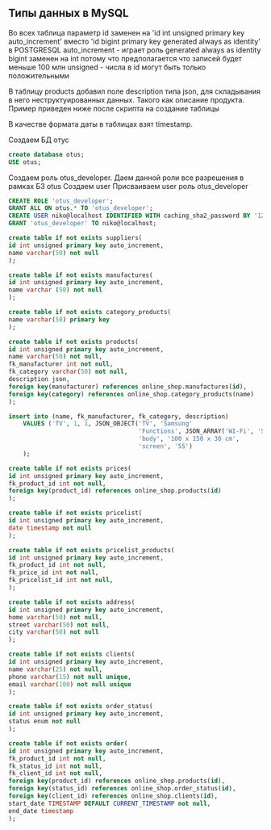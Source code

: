 ## Типы данных в MySQL

Во всех таблица параметр id заменен на 'id int unsigned primary key auto_increment' 
вместо 'id bigint primary key generated always as identity' в POSTGRESQL
auto_increment - играет роль generated always as identity
bigint заменен на int потому что предполагается что записей будет меньше 100 млн
unsigned - числа в id могут быть только положительными

В таблицу products добавил поле description типа json, для складывания в него неструктуированных данных.
Такого как описание продукта. Пример приведен ниже после скрипта на создание таблицы

В качестве формата даты в таблицах взят timestamp. 


Создаем БД отус
```sql
create database otus;
USE otus;
```

Создаем роль otus_developer.
Даем данной роли все разрешения в рамках БЗ otus
Создаем user
Присваиваем user роль otus_developer
```sql
CREATE ROLE 'otus_developer';
GRANT ALL ON otus.* TO 'otus_developer';
CREATE USER niko@localhost IDENTIFIED WITH caching_sha2_password BY '12345';
GRANT 'otus_developer' TO niko@localhost;
```

```sql
create table if not exists suppliers(
id int unsigned primary key auto_increment,
name varchar(50) not null
);
```

```sql
create table if not exists manufactures(
id int unsigned primary key auto_increment,
name varchar (50) not null
);
```

```sql
create table if not exists category_products(
name varchar(50) primary key
);
```

```sql
create table if not exists products(
id int unsigned primary key auto_increment,
name varchar(50) not null,
fk_manufacturer int not null,
fk_category varchar(50) not null,
description json,    
foreign key(manufacturer) references online_shop.manufactures(id),
foreign key(category) references online_shop.category_products(name)
);
```

```sql
insert into (name, fk_manufacturer, fk_category, description) 
    VALUES ('TV', 1, 1, JSON_OBJECT('TV', 'Samsung'
                                    'Functions', JSON_ARRAY('WI-Fi', 'Smart-TV', 'Sim'),
                                    'body', '100 x 150 x 30 cm',
                                    'screen', '55')
    );
```

```sql
create table if not exists prices(
id int unsigned primary key auto_increment,
fk_product_id int not null,
foreign key(product_id) references online_shop.products(id)
);
```

```sql
create table if not exists pricelist(
id int unsigned primary key auto_increment,
date timestamp not null
);
```

```sql
create table if not exists pricelist_products(
id int unsigned primary key auto_increment,
fk_product_id int not null,
fk_price_id int not null,
fk_pricelist_id int not null,
);
```

```sql
create table if not exists address(
id int unsigned primary key auto_increment,
home varchar(50) not null,
street varchar(50) not null,
city varchar(50) not null
);
```

```sql
create table if not exists clients(
id int unsigned primary key auto_increment,
name varchar(25) not null,
phone varchar(15) not null unique,
email varchar(100) not null unique
);
```

```sql
create table if not exists order_status(
id int unsigned primary key auto_increment,
status enum not null
);
```

```sql
create table if not exists order(
id int unsigned primary key auto_increment,
fk_product_id int not null,
fk_status_id int not null,
fk_client_id int not null,
foreign key(product_id) references online_shop.products(id),
foreign key(status_id) references online_shop.order_status(id),
foreign key(client_id) references online_shop.clients(id),
start_date TIMESTAMP DEFAULT CURRENT_TIMESTAMP not null,
end_date timestamp
);
```
